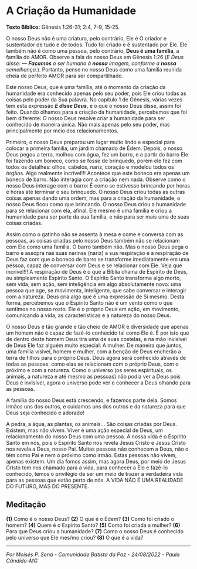 # A Criação da Humanidade

**Texto Bíblico:** Gênesis 1:26-31; 2:4, 7-9, 15-25.

O nosso Deus não é uma criatura, pelo contrário, Ele é O criador e sustentador de tudo e de todos. Tudo foi criado e é sustentado por Ele. Ele também não é como uma pessoa, pelo contrário, **Deus é uma família**, a família do AMOR. Observe a fala do nosso Deus em Gênesis 1:26 (*E Deus disse: — **Façamos** o ser humano à **nossa** imagem, conforme a **nossa** semelhança*.). Portanto, pense no nosso Deus como uma família reunida cheia de perfeito AMOR para ser compartilhado.

Este nosso Deus, que é uma família, até o momento da criação da humanidade era conhecido apenas pelo seu poder, pois Ele criou todas as coisas pelo poder da Sua palavra. No capítulo 1 de Gênesis, várias vezes tem esta expressão ***E disse Deus***, e o que o nosso Deus disse, assim foi feito. Quando olhamos para a criação da humanidade, percebemos que foi bem diferente: O nosso Deus resolve criar a humanidade para ser conhecido de maneira única. Não mais apenas pelo seu poder, mas principalmente por meio dos relacionamentos. 

Primeiro, o nosso Deus preparou um lugar muito lindo e especial para colocar a primeira família, um jardim chamado de Édem. Depois, o nosso Deus pegou a terra, molhou com água, fez um barro, e a partir do barro Ele foi fazendo um boneco, como se fosse de brinquedo, porém ele fez com todos os detalhes: olhos, cabelos, nariz, coração e modelou todos os órgãos. Algo realmente incrível!!! Acontece que este boneco era apenas um boneco de barro. Não interagia com a criação nem nada. Observe como o nosso Deus interage com o barro: É como se estivesse brincando por horas e horas até terminar o seu brinquedo. O nosso Deus criou todas as outras coisas apenas dando uma ordem, mas para a criação da humanidade, o nosso Deus ficou como que brincando. O nosso Deus criou a humanidade para se relacionar com ela, afinal, Ele mesmo é uma família e criou a humanidade para ser parte da  sua família, e não para ser mais uma de suas coisas criadas.

Assim como o gatinho não se assenta à mesa e come e conversa com as pessoas, as coisas criadas pelo nosso Deus também não se relacionam com Ele como uma família. O barro também não. Mas o nosso Deus pega o barro e assopra nas suas narinas (nariz) a sua respiração e a respiração de Deus faz com que o boneco de barro se transforme imediatamente em uma pessoa, capaz de conversar com Deus e se relacionar com Ele. Veja que incrível!!! A respiração de Deus é o que a Bíblia chama de Espírito de Deus, ou simplesmente Espírito Santo. O Espírito Santo transforma algo morto, sem vida, sem ação, sem inteligência em algo absolutamente novo: uma pessoa que age, se movimenta, inteligente, que sabe conversar e interagir com a natureza. Deus cria algo que é uma expressão de Si mesmo. Desta forma, percebemos que o Espírito Santo não é um vento como o que sentimos no nosso rosto. Ele é o próprio Deus em ação, em movimento, comunicando a vida, as características e a natureza do nosso Deus. 

O nosso Deus é tão grande e tão cheio de AMOR e diversidade que apenas um homem não é capaz de fazê-lo conhecido tal como Ele é. É por isto que de dentro deste homem Deus tira uma de suas costelas, e na mão invisível de Deus Ele faz alguém muito especial: A mulher. De maneira que juntos, uma família vísivel, homem e mulher, com a benção de Deus encherão a terra de filhos para o próprio Deus. Deus agora será conhecido através de todas as pessoas: como elas se relacionam com o próprio Deus, com o próximo e com a natureza. Como o universo (os seres espirituais, os animais, a natureza e até mesmo as pessoas) não podia ver a Deus pois Deus é invisível, agora o universo pode ver e conhecer a Deus olhando para as pessoas.

A família do nosso Deus está crescendo, e fazemos parte dela. Somos irmãos uns dos outros, e cuidamos uns dos outros e da natureza para que Deus seja conhecido e adorado!

A pedra, a água, as plantas, os animais... São coisas criadas por Deus. Existem, mas não vivem. Viver é uma ação especial de Deus, um relacionamento do nosso Deus com uma pessoa. A nossa vida é o Espírito Santo em nós, pois o Espírito Santo nos revela Jesus Cristo e Jesus Cristo nos revela a Deus, nosso Pai. Muitas pessoas não conhecem a Deus, não o têm como Pai e nem o próximo como irmão. Estas pessoas não vivem, apenas existem. Um dia fomos assim, mas agora Deus, por meio de Jesus Cristo tem nos chamado para a vida, para conhecer a Ele e fazê-lo conhecido, temos o privilégio de ser um meio de trazer a verdadeira vida para as pessoas que estão perto de nós. A VIDA NÃO É UMA REALIDADE DO FUTURO, MAS DO PRESENTE.

## Meditação

**(1)** Como é o nosso Deus? **(2)** O que é o Édem? **(3)** Como foi criado o homem? **(4)** Quem é o Espírito Santo? **(5)** Como foi criada a mulher? **(6)** Para que Deus criou a humanidade? **(7)** Como o nosso Deus é conhecido pelo universo que Ele mes/mo criou? **(8)** O que é a vida?

---

*Por Moisés P. Sena - Comunidade Batista da Paz - 24/08/2022 - Paula Cândido-MG*
